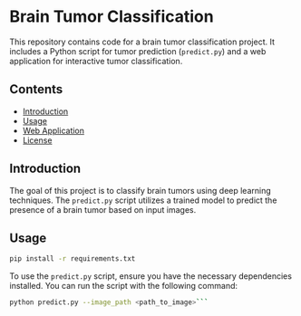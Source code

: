 # Brain Tumor Classification

This repository contains code for a brain tumor classification project. It includes a Python script for tumor prediction (`predict.py`) and a web application for interactive tumor classification.

## Contents

- [Introduction](#introduction)
- [Usage](#usage)
- [Web Application](#web-application)
- [License](#license)

## Introduction

The goal of this project is to classify brain tumors using deep learning techniques. The `predict.py` script utilizes a trained model to predict the presence of a brain tumor based on input images.

## Usage
```bash
pip install -r requirements.txt
```

To use the `predict.py` script, ensure you have the necessary dependencies installed. You can run the script with the following command:

```bash
python predict.py --image_path <path_to_image>```
